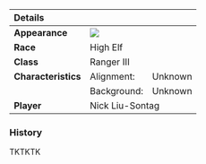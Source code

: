 <table>
  <thead>
  <tr>
  <th align="left" colspan="3">Details</th>
  </tr>
  </thead>
  <tbody>
    <tr>
      <td align="left"><strong>Appearance</strong></td>
      <td align="left" colspan="2"><img src="%image_url%/players/presdove-firhael.jpeg"></td>
    </tr>
    <tr>
      <td align="left"><strong>Race</strong></td>
      <td align="left" colspan="2">High Elf</td>
    </tr>
    <tr>
      <td align="left"><strong>Class</strong></td>
      <td align="left" colspan="2">Ranger III</td>
    </tr>
    <tr>
      <td align="left"><strong>Characteristics</strong></td>
      <td align="left">Alignment:</td>
      <td align="left">Unknown</td>
    </tr>
    <tr>
      <td align="left"></td>
      <td align="left">Background:</td>
      <td align="left">Unknown</td>
    </tr>
    <tr>
      <td align="left"><strong>Player</strong></td>
      <td align="left" colspan="2">Nick Liu-Sontag</td>
    </tr>
  </tbody>
</table>

### History

TKTKTK
